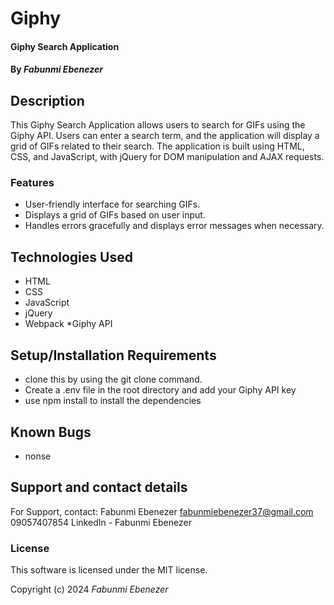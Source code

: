 # Giphy

#### Giphy Search Application

#### By *Fabunmi Ebenezer*

## Description

This Giphy Search Application allows users to search for GIFs using the Giphy API. Users can enter a search term, and the application will display a grid of GIFs related to their search. The application is built using HTML, CSS, and JavaScript, with jQuery for DOM manipulation and AJAX requests.

### Features
* User-friendly interface for searching GIFs.
* Displays a grid of GIFs based on user input.
* Handles errors gracefully and displays error messages when necessary.
## Technologies Used

* HTML
* CSS 
* JavaScript 
* jQuery
* Webpack
*Giphy API
## Setup/Installation Requirements

* clone this by using the git clone command.
* Create a .env file in the root directory and add your Giphy API key
* use npm install to install the dependencies


## Known Bugs

* nonse

## Support and contact details

For Support, contact:
Fabunmi Ebenezer
fabunmiebenezer37@gmail.com
09057407854
LinkedIn - Fabunmi Ebenezer



### License

This software is licensed under the MIT license.

Copyright (c) 2024 *Fabunmi Ebenezer*